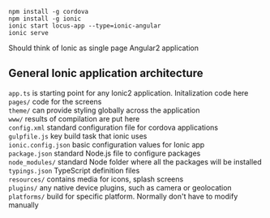 ```
npm install -g cordova  
npm install -g ionic  
ionic start locus-app --type=ionic-angular  
ionic serve
```

Should think of Ionic as single page Angular2 application

## General Ionic application architecture
`app.ts` is starting point for any Ionic2 application. Initalization code here  
`pages/` code for the screens   
`theme/` can provide styling globally across the application  
`www/` results of compilation are put here  
`config.xml` standard configuration file for cordova applications  
`gulpfile.js` key build task that ionic uses  
`ionic.config.json` basic configuration values for Ionic app  
`package.json` standard Node.js file to configure packages  
`node_modules/` standard Node folder where all the packages will be installed  
`typings.json` TypeScript definition files  
`resources/` contains media for icons, splash screens  
`plugins/` any native device plugins, such as camera or geolocation  
`platforms/` build for specific platform. Normally don't have to modify manually  
 


